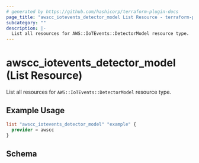 ```yaml
---
# generated by https://github.com/hashicorp/terraform-plugin-docs
page_title: "awscc_iotevents_detector_model List Resource - terraform-provider-awscc"
subcategory: ""
description: |-
  List all resources for AWS::IoTEvents::DetectorModel resource type.
---
```


# awscc_iotevents_detector_model (List Resource)

List all resources for `AWS::IoTEvents::DetectorModel` resource type.

## Example Usage

```terraform
list "awscc_iotevents_detector_model" "example" {
  provider = awscc
}
```

<!-- schema generated by tfplugindocs -->
## Schema

